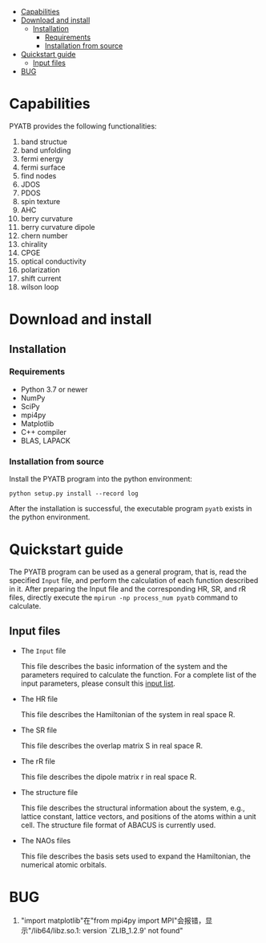 
- [Capabilities](#capabilities)
- [Download and install](#download-and-install)
  - [Installation](#installation)
    - [Requirements](#requirements)
    - [Installation from source](#installation-from-source)
- [Quickstart guide](#quickstart-guide)
  - [Input files](#input-files)
- [BUG](#bug)


# Capabilities

PYATB provides the following functionalities:

1. band structue
2. band unfolding
3. fermi energy
4. fermi surface
5. find nodes
6. JDOS
7. PDOS
8. spin texture
9. AHC
10. berry curvature
11. berry curvature dipole
12. chern number
13. chirality
14. CPGE
15. optical conductivity
16. polarization
17. shift current
18. wilson loop

# Download and install

## Installation

### Requirements

- Python 3.7 or newer
- NumPy
- SciPy
- mpi4py
- Matplotlib
- C++ compiler
- BLAS, LAPACK

### Installation from source

Install the PYATB program into the python environment:

```shell {.line-numbers}
python setup.py install --record log
```

After the installation is successful, the executable program `pyatb` exists in the python environment.




# Quickstart guide

The PYATB program can be used as a general program, that is, read the specified `Input` file, and perform the calculation of each function described in it. After preparing the Input file and the corresponding HR, SR, and rR files, directly execute the `mpirun -np process_num pyatb` command to calculate.

## Input files

- The `Input` file

    This file describes the basic information of the system and the parameters required to calculate the function. For a complete list of the input parameters, please consult this [input list](input.md).

- The HR file

    This file describes the Hamiltonian of the system in real space R.

- The SR file

    This file describes the overlap matrix S in real space R.

- The rR file
  
    This file describes the dipole matrix r in real space R.

- The structure file

    This file describes the structural information about the system, e.g., lattice constant, lattice vectors, and positions of the atoms within a unit cell. The structure file format of ABACUS is currently used.

- The NAOs files

    This file describes the basis sets used to expand the Hamiltonian, the numerical atomic orbitals.



# BUG
1. "import matplotlib"在"from mpi4py import MPI"会报错，显示"/lib64/libz.so.1: version `ZLIB_1.2.9\' not found"